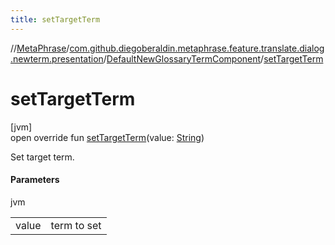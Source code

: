 ```yaml
---
title: setTargetTerm
---
```

//[MetaPhrase](../../../index.html)/[com.github.diegoberaldin.metaphrase.feature.translate.dialog.newterm.presentation](../index.html)/[DefaultNewGlossaryTermComponent](index.html)/[setTargetTerm](set-target-term.html)



# setTargetTerm



[jvm]\
open override fun [setTargetTerm](set-target-term.html)(value: [String](https://kotlinlang.org/api/latest/jvm/stdlib/kotlin/-string/index.html))



Set target term.



#### Parameters


jvm

| | |
|---|---|
| value | term to set |




